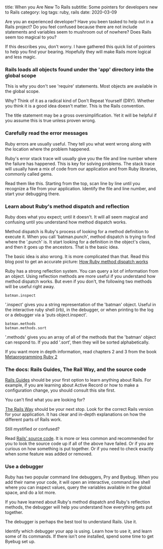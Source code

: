 title: When you Are New To Rails 
subtitle: Some pointers for developers new to Rails 
category: log
tags: ruby, rails
date: 2020-03-09

Are you an experienced developer? Have you been tasked to help out in a Rails project? Do you feel confused because there are not include statements and variables seem to mushroom out of nowhere? Does Rails seem too magical to you? 

If this describes you, don't worry. I have gathered this quick list of pointers to help you find your bearing. Hopefully they will make Rails more logical and less magic.

### Rails loads all objects found under the 'app' directory into the global scope

This is why you don't see 'require' statements. Most objects are available in the global scope.

Why? Think of it as a radical kind of Don't Repeat Yourself (DRY). Whether you think it is a good idea doesn't matter. This is the Rails convention.

The title statement may be a gross oversimplification. Yet it will be helpful if you assume this is true unless proven wrong. 

### Carefully read the error messages 

Ruby errors are usually useful. They tell you what went wrong along with the location where the problem happened.

Ruby's error stack trace will usually give you the file and line number where the failure has happened. This is key for solving problems. The stack trace will usually have a mix of code from our application and from Ruby libraries, commonly called gems. 

Read them like this. Starting from the top, scan line by line until you recognize a file from your application. Identify the file and line number, and start your debugging there. 


### Learn about Ruby's method dispatch and reflection

Ruby does what you expect; until it doesn't. It will all seem magical and confusing until you understand how method dispatch works.

Method dispatch is Ruby's process of looking for a method definition to execute it. When you call 'batman.punch', method dispatch is trying to find where the '.punch' is. It start looking for a definition in the object's class, and then it goes up the ancestors. That is the basic idea.  

 The basic idea is also wrong. It is more complicated than that. Read this blog post to get an accurate picture: [How Ruby method dispatch works](https://blog.jcoglan.com/2013/05/08/how-ruby-method-dispatch-works/)

Ruby has a strong reflection system. You can query a lot of information from an object. Using reflection methods are more useful if you understand how method dispatch works. But even if you don't, the following two methods will be useful right away.  

    batman.inspect

'.inspect' gives you a string representation of the 'batman' object. Useful in the interactive ruby shell (irb), in the debugger, or  when printing to the log or a debugger via a 'puts object.inspect'.
 
    batman.methods
    batman.methods.sort

'.methods' gives you an array of all of the methods that the 'batman' object can respond to.  If you add '.sort', then they will be sorted alphabetically.

If you want more in depth information, read chapters 2 and 3 from the book [Metaprogramming Ruby 2](https://pragprog.com/book/ppmetr2/metaprogramming-ruby-2)

### The docs: Rails Guides, The Rail Way, and the source code

[Rails Guides](https://guides.rubyonrails.org/) should be your first option to learn anything about Rails. For example, if you are learning about Active Record or how to make a configuration change, you should consult this site first.

You can't find what you are looking for?

[The Rails Way](https://leanpub.com/tr5w) should be your next stop. Look for the correct Rails version for your application. It has clear and in-depth explanations on how the different parts of Rails work. 

Still mystified or confused?

Read [Rails' source code](https://github.com/rails/rails). It is more or less common and recommended for you to look the source code up if all of the above have failed. Or if you are curious on how something is put together. Or if you need to check exactly when some feature was added or removed. 

### Use a debugger

Ruby has two popular command line debuggers, Pry and Byebug. When you add their name your code, it will open an interactive, command line  shell where you can inspect values, query the variables available in the global space, and do a lot more. 

If you have learned about Ruby's method dispatch and Ruby's reflection methods, the debugger will help you understand how everything gets put together.

The debugger is perhaps the best tool to understand Rails. Use it.

Identify which debugger your app is using. Learn how to use it, and learn some of its commands. If there isn't one installed, spend some time to get Byebug set up.


